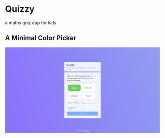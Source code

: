# Quizzy
a maths quiz app for kids
</br>
## A Minimal Color Picker</br>
<img src='./quizzy-preview.png'/>
